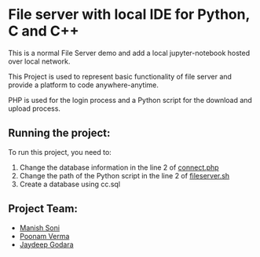 ﻿# File server with local IDE for Python, C and C++ 

This is a normal File Server demo and add a local jupyter-notebook hosted over local network.

This Project is used to represent basic functionality of file server and provide a platform to code anywhere-anytime.

PHP is used for the login process and a Python script for the download and upload process.

## Running the project:

To run this project, you need to:

1. Change the database information in the line 2 of [connect.php](connect.php)
2. Change the path of the Python script in the line 2 of [fileserver.sh](fileserver.sh)
3. Create a database using cc.sql

## Project Team:

* [Manish Soni](https://www.linkedin.com/in/manisomanish/)
* [Poonam Verma](https://www.linkedin.com/in/poonam-verma-319bb6151/)
* [Jaydeep Godara](https://www.linkedin.com/in/jaydeep-godara/)
